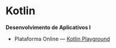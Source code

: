 # Kotlin
<b>Desenvolvimento de Aplicativos I</b>

* Plataforma Online — <a href="https://play.kotlinlang.org"> Kotlin Playground </a>

<!--

1. O que é Kotlin?
    Kotlin é uma linguagem de programação moderna, de código aberto e orientada a objetos,
    que foi desenvolvida pela JetBrains. Ela foi projetada para ser uma alternativa ao Java,
    com o objetivo de oferecer uma experiência de desenvolvimento mais produtiva e segura.
    
2. O que é variável?
    Uma variável é uma referência a uma posição de memória que contém um valor específico.
    Esses valores podem ser números, texto, booleanos, objetos ou qualquer outro tipo de dado
    suportado pela linguagem.

3. O que é tipagem de dados?
    Dados númericos e alfanuméricos dados literais e dados lógicos.
    
    [char 1 byte 8 bits]
    
    Números inteiros — int* (32), byte (8), short (16), long (64)
    Números de ponto flutuante — double* (64), float (32)
    Texto — String*
    Caracteres — char
    Arrays — Array
    Booleano — boolean* (lógico)
    Coleções — List, Set, Map
    Data — Date

4. Declare uma variável de cada tipo que você conseguir.
    var String name;
    const int id;
    let float result;

5. Quais são os operadores aritméticos mais comuns? Mostre quais símbolos os representa.
    + soma, - subtração, * multiplicação, / divisão, % módulo
    ++ incremento, -- decremento

    Operadores de comparação:
    == igualdade, != diferença, > maior, >= maior ou igual, < menor, <= menor ou igual
    
    Operadores lógicos:
    && and, || or, ! not
    
-->
